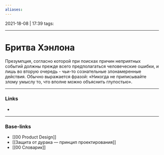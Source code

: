```yaml
---
aliases:
---
```

2021-18-08 | 17:39
tags: 
___

# Бритва Хэнлона

Презумпция, согласно которой при поисках причин неприятных событий должны прежде всего предполагаться человеческие ошибки, и лишь во вторую очередь - чьи-то сознательные злонамеренные действия. Обычно выражается фразой: «Никогда не приписывайте злому умыслу то, что вполне можно объяснить глупостью».


___
### Links
- 

___
### Base-links
- [[00 Product Design]]
- [[Защита от дурака — принцип проектирования]]
- [[00 Словарик]]

